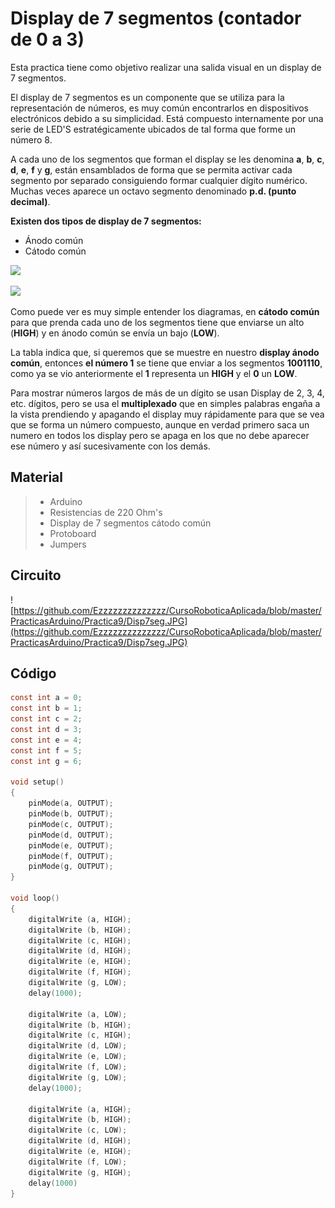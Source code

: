 # Display de 7 segmentos (contador de 0 a 3)

Esta practica tiene como objetivo realizar una salida visual en un display de 7 segmentos. 

El display de 7 segmentos es un componente que se utiliza para la representación de números, es muy común encontrarlos en dispositivos electrónicos debido a su simplicidad. Está compuesto internamente por una serie de LED'S estratégicamente ubicados de tal forma que forme un número 8.

A cada uno de los segmentos que forman el display se les denomina **a**, **b**, **c**, **d**, **e**, **f** y **g**, están ensamblados de forma que se permita activar cada segmento por separado consiguiendo formar cualquier dígito numérico. Muchas veces aparece un octavo segmento denominado **p.d. (punto decimal)**.

**Existen dos tipos de display de 7 segmentos:**

- Ánodo común
-  Cátodo común

![](https://http2.mlstatic.com/display-7-segmentos-5611ah-catodo-comun-arduino-pic-arm-avr-D_NQ_NP_835181-MLV25645714860_062017-F.jpg)
 
![](https://http2.mlstatic.com/display-7-segmentos-1-digito-catodo-comun-rojo-arduino-D_NQ_NP_942204-MLA27477084127_062018-F.jpg)

Como puede ver es muy simple entender los diagramas, en **cátodo común** para que prenda cada uno de los segmentos tiene que enviarse un alto (**HIGH**) y en ánodo común se envía un bajo (**LOW**).

La tabla indica que, si queremos que se muestre en nuestro **display ánodo común**, entonces **el número 1** se tiene que enviar a los segmentos **1001110**, como ya se vio anteriormente el **1** representa un **HIGH** y el **0** un **LOW**.

Para mostrar números largos de más de un dígito se usan Display de 2, 3, 4, etc. dígitos, pero se usa el **multiplexado** que en simples palabras engaña a la vista prendiendo y apagando el display muy rápidamente para que se vea que se forma un número compuesto, aunque en verdad primero saca un numero en todos los display pero se apaga en los que no debe aparecer ese número y así sucesivamente con los demás.

## Material
> - Arduino
> - Resistencias de 220 Ohm's
> - Display de 7 segmentos cátodo común
> - Protoboard
> - Jumpers

## Circuito
![https://github.com/Ezzzzzzzzzzzzzz/CursoRoboticaAplicada/blob/master/PracticasArduino/Practica9/Disp7seg.JPG](https://github.com/Ezzzzzzzzzzzzzz/CursoRoboticaAplicada/blob/master/PracticasArduino/Practica9/Disp7seg.JPG)

## Código
```c
const int a = 0;
const int b = 1;
const int c = 2;
const int d = 3;
const int e = 4;
const int f = 5;
const int g = 6;

void setup()
{
	pinMode(a, OUTPUT);
	pinMode(b, OUTPUT);
	pinMode(c, OUTPUT);
	pinMode(d, OUTPUT);  
	pinMode(e, OUTPUT);
  	pinMode(f, OUTPUT);
  	pinMode(g, OUTPUT);
}

void loop()
{
	digitalWrite (a, HIGH);
	digitalWrite (b, HIGH);
	digitalWrite (c, HIGH);
	digitalWrite (d, HIGH);
	digitalWrite (e, HIGH);
	digitalWrite (f, HIGH);
	digitalWrite (g, LOW);
	delay(1000);
  
	digitalWrite (a, LOW);
	digitalWrite (b, HIGH);
	digitalWrite (c, HIGH);
	digitalWrite (d, LOW);
	digitalWrite (e, LOW);
	digitalWrite (f, LOW);
	digitalWrite (g, LOW);
	delay(1000);
  
  	digitalWrite (a, HIGH);
	digitalWrite (b, HIGH);
	digitalWrite (c, LOW);
	digitalWrite (d, HIGH);
	digitalWrite (e, HIGH);
	digitalWrite (f, LOW);
	digitalWrite (g, HIGH);
	delay(1000)  
}
``` 

<!--stackedit_data:
eyJoaXN0b3J5IjpbLTMxNTk1MTIzNiwtMTY0NjgxMjg0MCwzNj
I2MDAwNzcsLTk3ODIzNjg5NSwxNzU4OTAzNzA1XX0=
-->